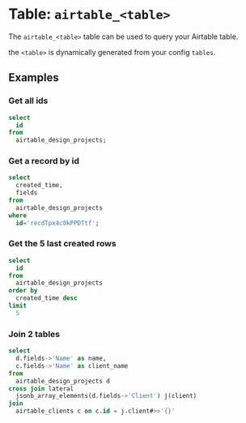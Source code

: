 # Table: `airtable_<table>`

The `airtable_<table>` table can be used to query your Airtable table.

the `<table>` is dynamically generated from your config `tables`.

## Examples

### Get all ids

```sql
select
  id
from
  airtable_design_projects;
```

### Get a record by id

```sql
select
  created_time,
  fields
from
  airtable_design_projects
where
  id='recdTpx4c0kPPDTtf';
```

### Get the 5 last created rows

```sql
select
  id
from
  airtable_design_projects
order by
  created_time desc
limit
  5
```

### Join 2 tables

```sql
select
  d.fields->'Name' as name,
  c.fields->'Name' as client_name
from
  airtable_design_projects d
cross join lateral
  jsonb_array_elements(d.fields->'Client') j(client)
join
  airtable_clients c on c.id = j.client#>>'{}'
```
